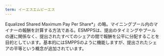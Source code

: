 ```yaml
---
term: イーエスエムピーエス
---
```

Equalized Shared Maximum Pay Per Share*」の略。マイニングプール内のマイナーの報酬を計算する方法である。ESMPPSは、提出のタイミングやプールの運に関係なく、提出されたすべてのシェアの間で報酬を公平に分配することを目的としています。基本的にはSMPPSのように機能しますが、提出されたシェアの平等という概念が追加されています。